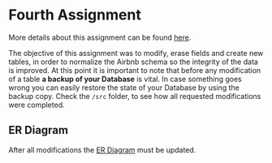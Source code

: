 # Fourth Assignment

More details about this assignment can be found [here](assignment/4th-assignment.pdf).

The objective of this assignment was to modify, erase fields and create new tables, in order to normalize the Airbnb schema so the integrity of the data is improved. At this point it is important to note that before any modification of a table **a backup of your Database** is vital. In case something goes wrong you can easily restore the state of your Database by using the backup copy. Check the `/src` folder, to see how all requested modifications were completed.

## ER Diagram

After all modifications the [ER Diagram](ER-Diagram/airbnb_ERD.jpg) must be updated.
